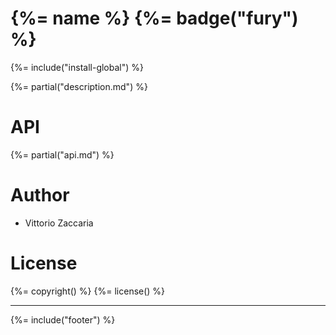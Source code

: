 {%= name %} {%= badge("fury") %}
================================

{%= include("install-global") %}

{%= partial("description.md") %}

API
===

{%= partial("api.md") %}

Author
======

-   Vittorio Zaccaria

License
=======

{%= copyright() %} {%= license() %}

------------------------------------------------------------------------

{%= include("footer") %}
